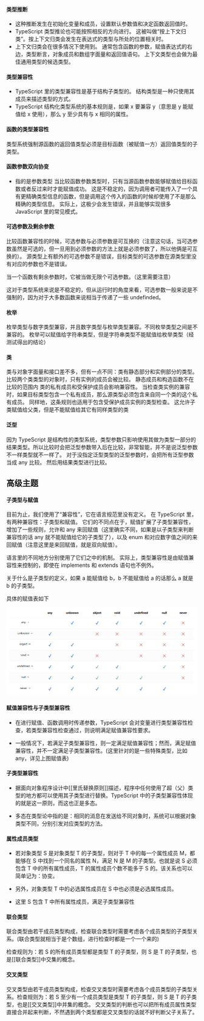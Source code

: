 #### 类型推断

- 这种推断发生在初始化变量和成员，设置默认参数值和决定函数返回值时。
- TypeScript 类型推论也可能按照相反的方向进行。 这被叫做“按上下文归类”。按上下文归类会发生在表达式的类型与所处的位置相关时。
- 上下文归类会在很多情况下使用到。 通常包含函数的参数，赋值表达式的右边，类型断言，对象成员和数组字面量和返回值语句。 上下文类型也会做为最佳通用类型的候选类型。

#### 类型兼容性

- TypeScript 里的类型兼容性是基于结构子类型的。 结构类型是一种只使用其成员来描述类型的方式。
- TypeScript 结构化类型系统的基本规则是，如果 x 要兼容 y（意思是 y 能赋值给 x 使用），那么 y 至少具有与 x 相同的属性。

#### 函数的类型兼容性

类型系统强制源函数的返回值类型必须是目标函数（被赋值一方）返回值类型的子类型。

#### 函数参数双向协变

- 指的是参数类型
  当比较函数参数类型时，只有当源函数参数能够赋值给目标函数或者反过来时才能赋值成功。 这是不稳定的，因为调用者可能传入了一个具有更精确类型信息的函数，但是调用这个传入的函数的时候却使用了不是那么精确的类型信息。 实际上，这极少会发生错误，并且能够实现很多 JavaScript 里的常见模式。

#### 可选参数及剩余参数

比较函数兼容性的时候，可选参数与必须参数是可互换的（注意这句话，当可选参数虽然是可选的，但一旦用到必须参数的方法上就是必须参数了，所以他俩是可互换的）。 源类型上有额外的可选参数不是错误，目标类型的可选参数在源类型里没有对应的参数也不是错误。

当一个函数有剩余参数时，它被当做无限个可选参数。（这里需要注意）

这对于类型系统来说是不稳定的，但从运行时的角度来看，可选参数一般来说是不强制的，因为对于大多数函数来说相当于传递了一些 undefinded。

#### 枚举

枚举类型与数字类型兼容，并且数字类型与枚举类型兼容。不同枚举类型之间是不兼容的。
枚举可以赋值给字符串类型，但是字符串类型不能赋值给枚举类型（经测试得出的结论）

#### 类

类与对象字面量和接口差不多，但有一点不同：类有静态部分和实例部分的类型。 比较两个类类型的对象时，只有实例的成员会被比较。 静态成员和构造函数不在比较的范围内
类的私有成员和受保护成员会影响兼容性。 当检查类实例的兼容时，如果目标类型包含一个私有成员，那么源类型必须包含来自同一个类的这个私有成员。 同样地，这条规则也适用于包含受保护成员实例的类型检查。 这允许子类赋值给父类，但是不能赋值给其它有同样类型的类

#### 泛型

因为 TypeScript 是结构性的类型系统，类型参数只影响使用其做为类型一部分的结果类型。所以比较时会把泛型参数带入后在比较，非常智能，并不是说泛型参数不一样类型就不一样了。
对于没指定泛型类型的泛型参数时，会把所有泛型参数当成 any 比较。 然后用结果类型进行比较。

## 高级主题

#### 子类型与赋值

目前为止，我们使用了“兼容性”，它在语言规范里没有定义。 在 TypeScript 里，有两种兼容性：子类型和赋值。 它们的不同点在于，赋值扩展了子类型兼容性，增加了一些规则，允许和 any 来回赋值（这里确实不同，如果是以子类型来判断兼容性的话 any 就不能赋值给它的子类型了），以及 enum 和对应数字值之间的来回赋值（注意这里是来回赋值，就是双向赋值）。

语言里的不同地方分别使用了它们之中的机制。 实际上，类型兼容性是由赋值兼容性来控制的，即使在 implements 和 extends 语句也不例外。

关于什么是子类型的定义，如果 a 能赋值给 b，b 不能赋值给 a 的话那么 a 就是 b 的子类型。

具体的赋值表如下

<img src="../images/Quicker_20231108_095657.png">

#### 赋值兼容性与子类型兼容性

- 在进行赋值、函数调用时传递参数，TypeScript 会对变量进行类型兼容性检查，若类型兼容性检查通过，则说明满足赋值兼容性要求。

- 一般情况下，若满足子类型兼容性，则一定满足赋值兼容性；然而，满足赋值兼容性，并不一定满足子类型兼容性。(这里针对的是一些特殊类型，比如any，详见上图赋值表)

#### 子类型兼容性

- 据面向对象程序设计中[[里氏替换原则]]描述，程序中任何使用了超（父）类型的地方都可以使用其子类型进行替换。TypeScript 中的子类型兼容性体现的就是这一原则，而这也正是多态。

- 多态在类型论中指的是：相同的消息在发送给不同对象时，系统可以根据对象类型不同，分别引发对应类型的方法。

#### 属性成员类型

- 若对象类型 S 是对象类型 T 的子类型，则对于 T 中的每一个属性成员 M，都能够在 S 中找到一个同名的属性 N，满足 N 是 M 的子类型。也就是说 S 必须包含 T 中的所有属性成员，T 的属性成员个数不能多于 S 的。该关系也可以简单记为：协变。

- 另外，对象类型 T 中的必选属性成员在 S 中也必须是必选属性成员。

- 这里 S 包含 T 中所有属性成员，满足子类型兼容性

#### 联合类型

联合类型由若干成员类型构成，检查联合类型时需要考虑各个成员类型的子类型关系。(联合类型就相当于是个数组，进行检查时都是一个一个来的)

检查规则为：若 S 的所有成员类型都是类型 T 的子类型，则 S 是 T 的子类型，也是[[联合类型]]中交集的概念。

#### 交叉类型

交叉类型由若干成员类型构成，检查交叉类型时需要考虑各个成员类型的子类型关系。检查规则为：若 S 至少有一个成员类型是类型 T 的子类型，则 S 是 T 的子类型，也是[[交叉类型]]中并集的概念。
交叉类型的判断也可以把所有成员属性类型直接合并起来判断，不然遇到两个类型都是交叉类型的话就不好判断父子关系了。